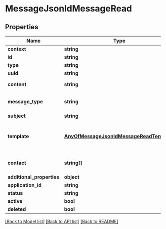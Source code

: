 # MessageJsonldMessageRead

## Properties
Name | Type | Description | Notes
------------ | ------------- | ------------- | -------------
**context** | **string** |  | [optional] 
**id** | **string** |  | [optional] 
**type** | **string** |  | [optional] 
**uuid** | **string** |  | [optional] 
**content** | **string** | The HTML-Email if not using a template. | [optional] 
**message_type** | **string** | Message channel: \&quot;email\&quot; or \&quot;sms\&quot; | 
**subject** | **string** | email subject | [optional] 
**template** | [**AnyOfMessageJsonldMessageReadTemplate**](AnyOfMessageJsonldMessageReadTemplate.md) | The iri of the previously created template. e.g. \&quot;/templates/38f39c64-1e87-11eb-a752-3085a99d0980\&quot; | [optional] 
**contact** | **string[]** | Contact information of the recipient. Either email or phoneNumber is required. | 
**additional_properties** | **object** |  | [optional] 
**application_id** | **string** |  | [optional] 
**status** | **string** |  | [optional] 
**active** | **bool** |  | [optional] 
**deleted** | **bool** |  | [optional] 

[[Back to Model list]](../../README.md#documentation-for-models) [[Back to API list]](../../README.md#documentation-for-api-endpoints) [[Back to README]](../../README.md)

